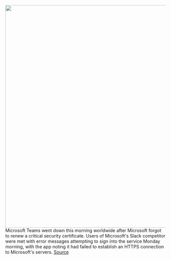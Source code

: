 <img src='https://cdn.vox-cdn.com/thumbor/jlD_oEkwU2f291gwMhqGgbPFjwg=/0x0:1920x1080/1200x800/filters:focal(807x387:1113x693)/cdn.vox-cdn.com/uploads/chorus_image/image/66240410/K1rBCKy.0.png' width='700px' /><br/>
Microsoft Teams went down this morning worldwide after Microsoft forgot to renew a critical security certificate. Users of Microsoft's Slack competitor were met with error messages attempting to sign into the service Monday morning, with the app noting it had failed to establish an HTTPS connection to Microsoft's servers.
<a href='https://www.theverge.com/2020/2/3/21120248/microsoft-teams-down-outage-certificate-issue-status'> Source <a/>